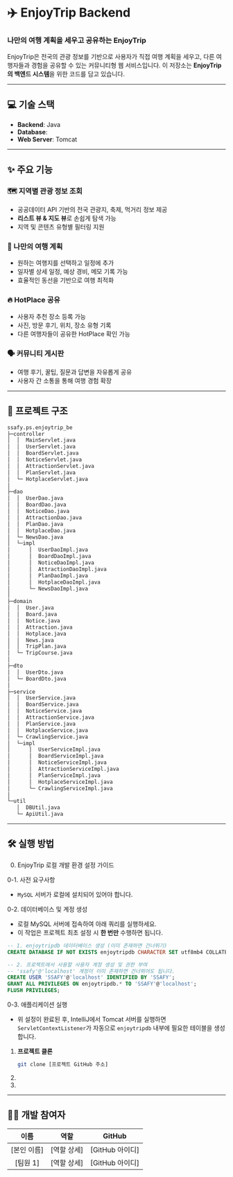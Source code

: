 # ✈️ EnjoyTrip Backend

### 나만의 여행 계획을 세우고 공유하는 **EnjoyTrip**

EnjoyTrip은 전국의 관광 정보를 기반으로 사용자가 직접 여행 계획을 세우고, 다른 여행자들과 경험을 공유할 수 있는 커뮤니티형 웹 서비스입니다. 이 저장소는 **EnjoyTrip의 백엔드 시스템**을 위한 코드를 담고 있습니다.

---

## 💻 기술 스택

- **Backend**: Java
- **Database**: 
- **Web Server**: Tomcat

---

## ✨ 주요 기능

### 🗺️ 지역별 관광 정보 조회
- 공공데이터 API 기반의 전국 관광지, 축제, 먹거리 정보 제공  
- **리스트 뷰 & 지도 뷰**로 손쉽게 탐색 가능  
- 지역 및 콘텐츠 유형별 필터링 지원  


### 📅 나만의 여행 계획
- 원하는 여행지를 선택하고 일정에 추가  
- 일자별 상세 일정, 예상 경비, 메모 기록 가능  
- 효율적인 동선을 기반으로 여행 최적화  


### 🔥 HotPlace 공유
- 사용자 추천 장소 등록 가능  
- 사진, 방문 후기, 위치, 장소 유형 기록  
- 다른 여행자들이 공유한 HotPlace 확인 가능  


### 🗣️ 커뮤니티 게시판
- 여행 후기, 꿀팁, 질문과 답변을 자유롭게 공유  
- 사용자 간 소통을 통해 여행 경험 확장  

---

## 📂 프로젝트 구조

```bash
ssafy.ps.enjoytrip_be
├─controller
│  │  MainServlet.java
│  │  UserServlet.java
│  │  BoardServlet.java
│  │  NoticeServlet.java
│  │  AttractionServlet.java
│  │  PlanServlet.java
│  └─ HotplaceServlet.java
│
├─dao
│  │  UserDao.java
│  │  BoardDao.java
│  │  NoticeDao.java
│  │  AttractionDao.java
│  │  PlanDao.java
│  │  HotplaceDao.java
│  └─ NewsDao.java
│  └─impl
│      │  UserDaoImpl.java
│      │  BoardDaoImpl.java
│      │  NoticeDaoImpl.java
│      │  AttractionDaoImpl.java
│      │  PlanDaoImpl.java
│      │  HotplaceDaoImpl.java
│      └─ NewsDaoImpl.java
│
├─domain
│  │  User.java
│  │  Board.java
│  │  Notice.java
│  │  Attraction.java
│  │  Hotplace.java
│  │  News.java
│  │  TripPlan.java
│  └─ TripCourse.java
│
├─dto
│  │  UserDto.java
│  └─ BoardDto.java
│
├─service
│  │  UserService.java
│  │  BoardService.java
│  │  NoticeService.java
│  │  AttractionService.java
│  │  PlanService.java
│  │  HotplaceService.java
│  └─ CrawlingService.java
│  └─impl
│      │  UserServiceImpl.java
│      │  BoardServiceImpl.java
│      │  NoticeServiceImpl.java
│      │  AttractionServiceImpl.java
│      │  PlanServiceImpl.java
│      │  HotplaceServiceImpl.java
│      └─ CrawlingServiceImpl.java
│
└─util
   │  DBUtil.java
   └─ ApiUtil.java

```

---

## 🛠️ 실행 방법

0. EnjoyTrip 로컬 개발 환경 설정 가이드

0-1. 사전 요구사항
- `MySQL` 서버가 로컬에 설치되어 있어야 합니다.

0-2. 데이터베이스 및 계정 생성
- 로컬 MySQL 서버에 접속하여 아래 쿼리를 실행하세요.
- 이 작업은 프로젝트 최초 설정 시 **한 번만** 수행하면 됩니다.

```sql
-- 1. enjoytripdb 데이터베이스 생성 (이미 존재하면 건너뛰기)
CREATE DATABASE IF NOT EXISTS enjoytripdb CHARACTER SET utf8mb4 COLLATE utf8mb4_unicode_ci;

-- 2. 프로젝트에서 사용할 사용자 계정 생성 및 권한 부여
-- 'ssafy'@'localhost' 계정이 이미 존재하면 건너뛰어도 됩니다.
CREATE USER 'SSAFY'@'localhost' IDENTIFIED BY 'SSAFY';
GRANT ALL PRIVILEGES ON enjoytripdb.* TO 'SSAFY'@'localhost';
FLUSH PRIVILEGES;
```
0-3. 애플리케이션 실행
- 위 설정이 완료된 후, IntelliJ에서 Tomcat 서버를 실행하면 `ServletContextListener`가 자동으로 `enjoytripdb` 내부에 필요한 테이블을 생성합니다.

1.  **프로젝트 클론**
    ```bash
    git clone [프로젝트 GitHub 주소]
    ```

2. 


3. 


---

## 🧑‍💻 개발 참여자

| 이름 | 역할 | GitHub |
| :---: | :---: | :---: |
| [본인 이름] | [역할 상세] | [GitHub 아이디] |
| [팀원 1] | [역할 상세] | [GitHub 아이디] |
